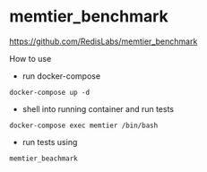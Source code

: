 # memtier_benchmark
https://github.com/RedisLabs/memtier_benchmark

How to use

* run docker-compose
```
docker-compose up -d
```
* shell into running container and run tests
```
docker-compose exec memtier /bin/bash
```
* run tests using 
```
memtier_beachmark
``` 
